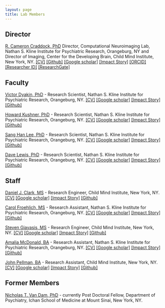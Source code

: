 ```yaml
---
layout: page
title: Lab Members
---
```


## Director
[R. Cameron Craddock, PhD](mailto:ccraddock@nki.rfmh.org) Director, Computational Neuroimaging Lab, Nathan S. Kline Institute for Psychiatric Research, Orangeburg, NY and Director of Imaging, Center for the Developing Brain, Child Mind Institute, New York, NY. <a href="https://github.com/ccraddock/ccraddock_cv/blob/master/ccraddock_cv_latest.pdf?raw=true">[CV]</a> <a href="https://github.com/ccraddock" target="_blank">[Github]</a> <a href="http://tinyurl.com/CameronCraddockCitations" target="_blank">[Google scholar]</a> <a href="https://impactstory.org/CameronCraddock" target="_blank">[Impact Story]</a> <a href="http://orcid.org/0000-0002-4950-1303" target="_blank">[ORCID]</a> <a href="http://www.researcherid.com/rid/P-1980-2014" target="_blank">[Researcher ID]</a> <a href="https://www.researchgate.net/profile/Cameron_Craddock" target="_blank">[ResearchGate]</a> 

## Faculty

[Victor Dyakin, PhD](mailto:Dyakin@NKI.RFMH.ORG) - Research Scientist, Nathan S. Kline Institute for Psychiatric Research, Orangeburg, NY. <a href=#>[CV]</a> <a href=# target="_blank">[Google scholar]</a> <a href=# target="_blank">[Impact Story]</a> <a href=#>[Github]</a>

[Howard Kushner, PhD](mailto:Kushner@NKI.RFMH.ORG) - Research Scientist, Nathan S. Kline Institute for Psychiatric Research, Orangeburg, NY. <a href=#>[CV]</a> <a href=# target="_blank">[Google scholar]</a> <a href=# target="_blank">[Impact Story]</a> <a href=#>[Github]</a>

[Sang Han Lee, PhD](mailto:SHLee@NKI.RFMH.ORG) - Research Scientist, Nathan S. Kline Institute for Psychiatric Research, Orangeburg, NY. <a href=#>[CV]</a> <a href=# target="_blank">[Google scholar]</a> <a href=# target="_blank">[Impact Story]</a> <a href=#>[Github]</a>

[Dave Lewis, PhD](mailto:LEWIS@NKI.RFMH.ORG) - Research Scientist, Nathan S. Kline Institute for Psychiatric Research, Orangeburg, NY. <a href=#>[CV]</a> <a href=# target="_blank">[Google scholar]</a> <a href=# target="_blank">[Impact Story]</a> <a href=#>[Github]</a>


## Staff

[Daniel J. Clark, MS](mailto:daniel.clark@childmind.org) - Research Engineer, Child Mind Institute, New York, NY. <a href=#>[CV]</a> <a href=# target="_blank">[Google scholar]</a> <a href=# target="_blank">[Impact Story]</a> <a href="https://github.com/dclark87" target="_blank">[Github]</a>

[Carol Froehlich, MS](mailto:Caroline.Froehlich@childmind.org) - Research Assistant, Nathan S. Kline Institute for Psychiatric Research, Orangeburg, NY. <a href=#>[CV]</a> <a href=# target="_blank">[Google scholar]</a> <a href=# target="_blank">[Impact Story]</a> <a href="https://github.com/carolFrohlich" target="_blank">[Github]</a>

[Steven Giavasis, MS](mailto:steven.giavasis@childmind.org) - Research Engineer, Child Mind Institute, New York, NY. <a href=#>[CV]</a> <a href=# target="_blank">[Google scholar]</a> <a href=# target="_blank">[Impact Story]</a> <a href="https://github.com/sgiavasis" target="_blank">[Github]</a>

[Amalia McDonald, BA](mailto:amcdonald@NKI.RFMH.ORG) - Research Assistant, Nathan S. Kline Institute for Psychiatric Research, Orangeburg, NY. <a href=#>[CV]</a> <a href=# target="_blank">[Google scholar]</a> <a href=# target="_blank">[Impact Story]</a> <a href="https://github.com/mcdoar9" target="_blank">[Github]</a>

[John Pellman, BA](mailto:john.pellman@childmind.org) - Research Assistant, Child Mind Institute, New York, NY. <a href=#>[CV]</a> <a href=# target="_blank">[Google scholar]</a> <a href=# target="_blank">[Impact Story]</a> <a href="https://github.com/jpellman" target="_blank">[Github]</a>

## Former Members 

[Nicholas T. Van Dam, PhD](www.nicholastvandam.com) - currently Post Doctoral Fellow, Department of Psychiatry, Ichan School of Medicine at Mount Sinai, New York, NY.

